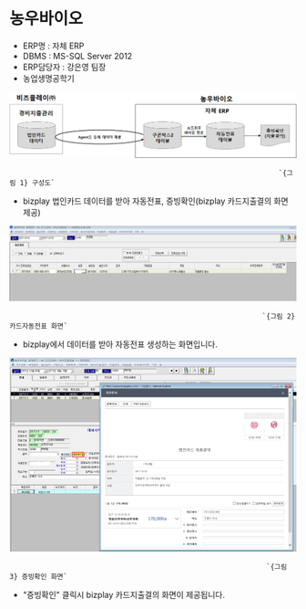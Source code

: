# 농우바이오

 - ERP명 : 자체 ERP  
 - DBMS : MS-SQL Server 2012  
 - ERP담당자 : 강은영 팀장  
 - 농업생명공학기

![](../../../.gitbook/assets/image%20%28137%29.png)

                                                                      `{그림 1} 구성도`

 - bizplay 법인카드 데이터를 받아 자동전표, 증빙확인\(bizplay 카드지출결의 화면 제공\)

![](../../../.gitbook/assets/image%20%2815%29.png)

                                                                  `{그림 2} 카드자동전표 화면`

 - bizplay에서 데이터를 받아 자동전표 생성하는 화면입니다.

![](../../../.gitbook/assets/image%20%2860%29.png)

                                                                   `{그림 3} 증빙확인 화면`

 - "증빙확인" 클릭시 bizplay 카드지출결의 화면이 제공됩니다.




